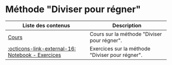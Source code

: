 # Méthode "Diviser pour régner"

| Liste des contenus                      | Description                                              |
| --------------------------------------- | -------------------------------------------------------- |
| [Cours](cours.md) | Cours sur la méthode "Diviser pour régner". |
| [:octicons-link-external-16: Notebook - Exercices](https://capytale2.ac-paris.fr/web/c/ebe4-6210253) | Exercices sur la méthode "Diviser pour régner". |